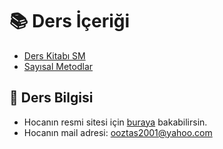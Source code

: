 # 📚 Ders İçeriği

<!--YPackage.YGitbookIntegration-tarafından-otomatik-oluşturulmuştur-->

- [Ders Kitabı SM](Ders%20Kitab%C4%B1%20SM.pdf)
- [Sayısal Metodlar](Say%C4%B1sal%20Metodlar.pdf)

<!--YPackage.YGitbookIntegration-tarafından-otomatik-oluşturulmuştur-->

## 🔸 Ders Bilgisi

- Hocanın resmi sitesi için [buraya][OguzhanOztas] bakabilirsin.
- Hocanın mail adresi: [ooztas2001@yahoo.com][Oguzhan Hoca - Mail]

<!-- Dinamik Bağlantılar -->

[OguzhanOztas]: http://oguzhanoztas.com/index.htm
[Oguzhan Hoca - Mail]: mailto::ooztas2001@yahoo.com
